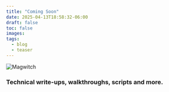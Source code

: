 ```yaml
---
title: "Coming Soon"
date: 2025-04-13T18:58:32-06:00
draft: false
toc: false
images:
tags:
  - blog
  - teaser
---
```

![Magwitch](/img/magwitch_escapes_coming_soon.png)

### Technical write-ups, walkthroughs, scripts and more.

